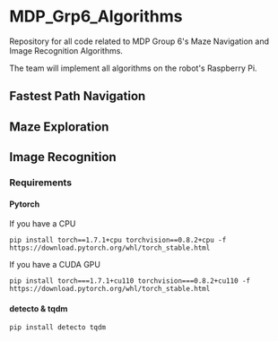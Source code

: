 # MDP_Grp6_Algorithms
Repository for all code related to MDP Group 6's Maze Navigation and Image Recognition Algorithms.

The team will implement all algorithms on the robot's Raspberry Pi.

## Fastest Path Navigation

## Maze Exploration

## Image Recognition
### Requirements
#### Pytorch
If you have a CPU
```
pip install torch==1.7.1+cpu torchvision==0.8.2+cpu -f https://download.pytorch.org/whl/torch_stable.html
```
If you have a CUDA GPU
```
pip install torch===1.7.1+cu110 torchvision===0.8.2+cu110 -f https://download.pytorch.org/whl/torch_stable.html
```

#### detecto & tqdm
```
pip install detecto tqdm
```
